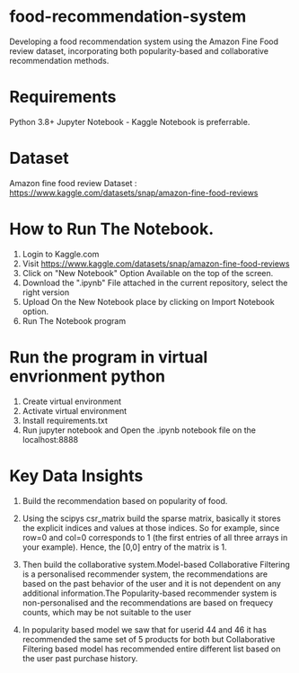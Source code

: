 # food-recommendation-system
Developing a food recommendation system using the Amazon Fine Food review dataset, incorporating both popularity-based and collaborative recommendation methods.

# Requirements
Python 3.8+ Jupyter Notebook - Kaggle Notebook is preferrable.

# Dataset
Amazon fine food review Dataset : https://www.kaggle.com/datasets/snap/amazon-fine-food-reviews

# How to Run The Notebook.
1. Login to Kaggle.com
2. Visit https://www.kaggle.com/datasets/snap/amazon-fine-food-reviews
3. Click on "New Notebook" Option Available on the top of the screen.
4. Download the ".ipynb" File attached in the current repository, select the right version
5. Upload On the New Notebook place by clicking on Import Notebook option.
6. Run The Notebook program

# Run the program in virtual envrionment python
1. Create virtual environment
2. Activate virtual environment
3. Install requirements.txt 
4. Run jupyter notebook and Open the .ipynb notebook file on the localhost:8888

# Key Data Insights

1. Build the recommendation based on popularity of food.

2. Using the scipys csr_matrix build the sparse matrix, basically it stores the explicit indices and values at those indices. So for example, since row=0 and col=0 corresponds to 1 (the first entries of all three arrays in your example). Hence, the [0,0] entry of the matrix is 1.

3. Then build the collaborative system.Model-based Collaborative Filtering is a personalised recommender system, the recommendations are based on the past behavior of the user and it is not dependent on any additional information.The Popularity-based recommender system is non-personalised and the recommendations are based on frequecy counts, which may be not suitable to the user

4. In popularity based model we saw that for userid 44 and 46 it has recommended the same set of 5 products for both  but Collaborative Filtering based model has recommended entire different list based on the user past purchase history.

